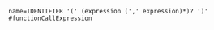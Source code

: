 


````antlrv4
name=IDENTIFIER '(' (expression (',' expression)*)? ')'     #functionCallExpression
````
